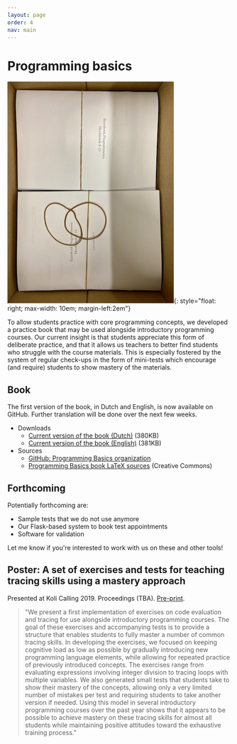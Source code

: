 ```yaml
---
layout: page
order: 4
nav: main
---
```


# Programming basics

![photo of the inside of a box containing a couple of prints of the book, bundled with thin rubber bands](books.jpg){: style="float: right; max-width: 10em; margin-left:2em"}

To allow students practice with core programming concepts, we developed a practice book that may be used alongside introductory programming courses. Our current insight is that students appreciate this form of deliberate practice, and that it allows us teachers to better find students who struggle with the course materials. This is especially fostered by the system of regular check-ups in the form of mini-tests which encourage (and require) students to show mastery of the materials.

## Book

The first version of the book, in Dutch and English, is now available on GitHub. Further translation will be done over the next few weeks.

- Downloads
    - [Current version of the book (Dutch)](book_nl.pdf) (380KB)
    - [Current version of the book (English)](book_en.pdf) (381KB)
- Sources
    - [GitHub: Programming Basics organization](https://github.com/prgbas)
    - [Programming Basics book LaTeX sources](https://github.com/prgbas/book) (Creative Commons)

## Forthcoming

Potentially forthcoming are:

- Sample tests that we do not use anymore
- Our Flask-based system to book test appointments
- Software for validation

Let me know if you're interested to work with us on these and other tools!

## Poster: A set of exercises and tests for teaching tracing skills using a mastery approach

Presented at Koli Calling 2019. Proceedings (TBA). [Pre-print](stegeman-basics-2019.pdf).

> "We present a first implementation of exercises on code evaluation and tracing for use alongside introductory programming courses. The goal of these exercises and accompanying tests is to provide a structure that enables students to fully master a number of common tracing skills. In developing the exercises, we focused on keeping cognitive load as low as possible by gradually introducing new programming language elements, while allowing for repeated practice of previously introduced concepts. The exercises range from evaluating expressions involving integer division to tracing loops with multiple variables. We also generated small tests that students take to show their mastery of the concepts, allowing only a very limited number of mistakes per test and requiring students to take another version if needed. Using this model in several introductory programming courses over the past year shows that it appears to be possible to achieve mastery on these tracing skills for almost all students while maintaining positive attitudes toward the exhaustive training process."
